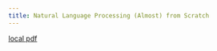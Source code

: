 ```yaml
---
title: Natural Language Processing (Almost) from Scratch
---
```


[local pdf](../../../pdfs/Natural%20Language%20Processing%20%28Almost%29%20from%20Scratch.pdf)
